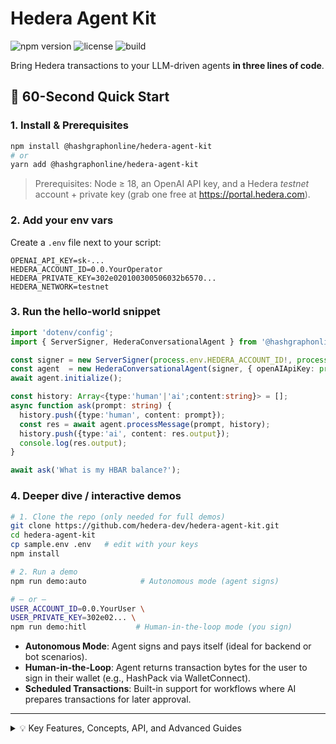 # Hedera Agent Kit

![npm version](https://badgen.net/npm/v/@hashgraphonline/hedera-agent-kit)
![license](https://badgen.net/github/license/hedera-dev/hedera-agent-kit)
![build](https://badgen.net/github/checks/hedera-dev/hedera-agent-kit)

Bring Hedera transactions to your LLM-driven agents **in three lines of code**.

## 🚀 60-Second Quick Start

### 1. Install & Prerequisites

```bash
npm install @hashgraphonline/hedera-agent-kit
# or
yarn add @hashgraphonline/hedera-agent-kit
```

> Prerequisites: Node ≥ 18, an OpenAI API key, and a Hedera *testnet* account + private key (grab one free at <https://portal.hedera.com>).

### 2. Add your env vars

Create a `.env` file next to your script:

```env
OPENAI_API_KEY=sk-...
HEDERA_ACCOUNT_ID=0.0.YourOperator
HEDERA_PRIVATE_KEY=302e020100300506032b6570...
HEDERA_NETWORK=testnet
```

### 3. Run the hello-world snippet

```ts
import 'dotenv/config';
import { ServerSigner, HederaConversationalAgent } from '@hashgraphonline/hedera-agent-kit';

const signer = new ServerSigner(process.env.HEDERA_ACCOUNT_ID!, process.env.HEDERA_PRIVATE_KEY!, 'testnet');
const agent  = new HederaConversationalAgent(signer, { openAIApiKey: process.env.OPENAI_API_KEY, operationalMode: 'autonomous' });
await agent.initialize();

const history: Array<{type:'human'|'ai';content:string}> = [];
async function ask(prompt: string) {
  history.push({type:'human', content: prompt});
  const res = await agent.processMessage(prompt, history);
  history.push({type:'ai', content: res.output});
  console.log(res.output);
}

await ask('What is my HBAR balance?');
```

### 4. Deeper dive / interactive demos

```bash
# 1. Clone the repo (only needed for full demos)
git clone https://github.com/hedera-dev/hedera-agent-kit.git
cd hedera-agent-kit
cp sample.env .env   # edit with your keys
npm install

# 2. Run a demo
npm run demo:auto            # Autonomous mode (agent signs)

# – or –
USER_ACCOUNT_ID=0.0.YourUser \
USER_PRIVATE_KEY=302e02... \
npm run demo:hitl           # Human-in-the-loop mode (you sign)
```

- **Autonomous Mode**: Agent signs and pays itself (ideal for backend or bot scenarios).
- **Human-in-the-Loop**: Agent returns transaction bytes for the user to sign in their wallet (e.g., HashPack via WalletConnect).
- **Scheduled Transactions**: Built-in support for workflows where AI prepares transactions for later approval.

---

<details>
<summary>💡  Key Features, Concepts, API, and Advanced Guides</summary>

# hedera-agent-kit

Build LLM-powered applications that interact with the Hedera Network. Create conversational agents that can understand user requests in natural language and execute Hedera transactions, or build backend systems that leverage AI for on-chain operations.

## Key Features

- **Conversational Hedera**: Easily build chat-based interfaces for Hedera actions.
- **Flexible Transaction Handling**:
  - **Autonomous Mode**: Agent signs and pays itself (ideal for backend or bot scenarios).
  - **Human-in-the-Loop**: Agent returns transaction bytes for the user to sign in their wallet (e.g., HashPack via WalletConnect).
  - **Scheduled Transactions**: Built-in support for "human-in-the-loop" workflows, where AI prepares transactions for user review and approval.
- **Comprehensive Toolset**: Pre-built tools for HTS, HCS, HBAR transfers, account management, files, and smart contracts.
- **Extensible**: Add your own custom tools with the plugin system.
- **Simplified SDK Interaction**: Abstracts away much of the Hedera SDK boilerplate.

## Table of Contents

- [hedera-agent-kit]
  - [Key Features](#key-features)
  - [Table of Contents](#table-of-contents)
  - [Installation](#installation)
  - [Quick Start: Your First Conversational Hedera Agent](#quick-start-your-first-conversational-hedera-agent)
  - [Core Concepts](#core-concepts)
  - [Handling User Prompts](#handling-user-prompts)
    - [Processing User Prompts](#processing-user-prompts)
    - [Understanding Agent Responses](#understanding-agent-responses)
    - [Handling Different Response Types](#handling-different-response-types)
      - [1. Text-only Responses](#1-text-only-responses)
      - [2. Transaction Bytes (human-in-the-loop mode)](#2-transaction-bytes-human-in-the-loop-mode)
      - [3. Schedule IDs (scheduled transactions)](#3-schedule-ids-scheduled-transactions)
    - [Working with Chat History](#working-with-chat-history)
    - [Example: Complete Prompt Handling Flow](#example-complete-prompt-handling-flow)
      - [Scheduled Transaction Implementation](#scheduled-transaction-implementation)
  - [Available Tools](#available-tools)
    - [Account Management Tools](#account-management-tools)
    - [HBAR Transaction Tools](#hbar-transaction-tools)
    - [HTS Token Service Tools](#hts-token-service-tools)
    - [HCS Consensus Service Tools](#hcs-consensus-service-tools)
    - [File Service Tools](#file-service-tools)
    - [Smart Contract Service Tools](#smart-contract-service-tools)
  - [Advanced Usage](#advanced-usage)
    - [Using `HederaAgentKit` Directly](#using-hederaagentkit-directly)
    - [Tool Filtering](#tool-filtering)
    - [Plugin System](#plugin-system)
  - [API Reference](#api-reference)
    - [HederaConversationalAgent Options](#hederaconversationalagent-options)
  - [Architecture Diagram](#architecture-diagram)
  - [Local Development](#local-development)
  - [Related Projects and Advanced Patterns](#related-projects-and-advanced-patterns)
    - [Agent-to-Agent Communication](#agent-to-agent-communication)
    - [Standards SDK](#standards-sdk)
  - [Contributing](#contributing)
  - [License](#license)

## Installation

```bash
npm install @hashgraphonline/hedera-agent-kit
# or
yarn add @hashgraphonline/hedera-agent-kit 
```

For frontend integration with WalletConnect:

```bash
npm install @hashgraphonline/hashinal-wc
# or
yarn add @hashgraphonline/hashinal-wc
```

_(Ensure you have `dotenv` for environment variable management if you use `.env` files.)_

## Quick Start: Your First Conversational Hedera Agent

This example demonstrates setting up the `HederaConversationalAgent` for a user-centric scenario where the user signs scheduled transactions. The agent's operator account will pay to create the schedule, and the user's account will be set to pay for the actual scheduled transaction when it's signed and submitted by the user.

**1. Set up your `.env` file:**

```env
OPENAI_API_KEY="sk-..."
HEDERA_ACCOUNT_ID="0.0.YOUR_AGENT_OPERATOR_ID"
HEDERA_PRIVATE_KEY="your_agent_operator_private_key"
HEDERA_NETWORK="testnet"
USER_ACCOUNT_ID="0.0.YOUR_USER_ACCOUNT_ID"
USER_PRIVATE_KEY="your_user_private_key"
```

**2. Run the interactive demo:**

For human-in-the-loop workflow (user signs transactions):
```bash
npm install
npm run demo:hitl
```

For autonomous agent workflow (agent executes transactions directly):
```bash
npm install
npm run demo:auto
```

**3. Example Interaction:**

```
User > Schedule a transfer of 0.1 HBAR from my account to 0.0.34567
Agent > Okay, I have scheduled a transfer of 0.1 HBAR from your account (0.0.USER_ACCOUNT_ID) to 0.0.34567. The Schedule ID is 0.0.xxxxxx.
Agent > Transaction bytes received. Do you want to sign and execute this with YOUR account 0.0.USER_ACCOUNT_ID? (y/n): y
Agent > Transaction executed with your key. Receipt: { ... }
```

**4. Demo Source Reference:**

The human-in-the-loop demo code is in `examples/human-in-the-loop-demo.ts`. Here is a simplified excerpt:

```typescript
import * as dotenv from 'dotenv';
dotenv.config();
import { ServerSigner } from '@hashgraphonline/hedera-agent-kit';
import { HederaConversationalAgent } from '@hashgraphonline/hedera-agent-kit';

async function main() {
  const operatorId = process.env.HEDERA_ACCOUNT_ID;
  const operatorKey = process.env.HEDERA_PRIVATE_KEY;
  const network = process.env.HEDERA_NETWORK || 'testnet';
  const openaiApiKey = process.env.OPENAI_API_KEY;
  const userAccountId = process.env.USER_ACCOUNT_ID;
  const userPrivateKey = process.env.USER_PRIVATE_KEY;

  if (!operatorId || !operatorKey)
    throw new Error(
      'HEDERA_ACCOUNT_ID and HEDERA_PRIVATE_KEY must be set in .env'
    );

  const agentSigner = new ServerSigner(operatorId, operatorKey, network);
  const conversationalAgent = new HederaConversationalAgent(agentSigner, {
    operationalMode: 'human-in-the-loop',
    userAccountId: userAccountId,
    verbose: false,
    openAIApiKey: openaiApiKey,
  });
  await conversationalAgent.initialize();
  // ... (see examples/langchain-demo.ts for full interactive loop)
}
main().catch(console.error);
```

## Core Concepts

Understanding these concepts will help you make the most of the Hedera Agent Kit:

> **Note on Operational Modes**: The operational mode names have been updated for clarity:
> - `'autonomous'` (previously `'directExecution'`): Agent executes transactions directly
> - `'human-in-the-loop'` (previously `'provideBytes'`): Agent prepares transactions for user signing
> 
> The old names (`'directExecution'` and `'provideBytes'`) are still supported for backward compatibility.

- **`HederaConversationalAgent`**: The primary interface for building chat-based applications. It combines the power of an LLM with the Hedera-specific tools provided by `HederaAgentKit`.
- **`HederaAgentKit`**: The core engine that bundles tools, manages network clients, and holds the `signer` configuration. It's used internally by `HederaConversationalAgent` but can also be used directly for more programmatic control.
- **Signers (`AbstractSigner`)**: Determine how transactions are signed and paid for:
  - `ServerSigner`: Holds a private key directly. Useful for backend agents where the agent's account pays for transactions it executes.
  - `BrowserSigner` (Conceptual for this README): Represents integrating with a user's browser wallet (e.g., HashPack). The agent prepares transaction bytes, and the user signs and submits them via their wallet.
- **Operational Modes**: Configure how the agent handles transactions:
  - `operationalMode: 'autonomous'` (legacy: `'directExecution'`): Agent signs and submits all transactions using its `signer`. The agent's operator account pays.
  - `operationalMode: 'human-in-the-loop'` (legacy: `'provideBytes'`): Agent returns transaction bytes. Your application (and the user, via their wallet) is responsible for signing and submitting. This is key for user-centric apps.
  - `scheduleUserTransactionsInBytesMode: boolean` (Default: `true`): When `operationalMode` is `'human-in-the-loop'` (or legacy `'provideBytes'`), this flag makes the agent automatically schedule transactions initiated by the user (e.g., "transfer _my_ HBAR..."). The agent's operator account pays to _create the schedule entity_, and the user pays for the _actual scheduled transaction` when they sign the `ScheduleSignTransaction`.
  - `metaOptions: { schedule: true }`: Allows the LLM to explicitly request scheduling for any tool call, overriding defaults.
- **Human-in-the-Loop Flow**: The Quick Start example demonstrates this. The agent first creates a schedule (agent pays). Then, after user confirmation, it prepares a `ScheduleSignTransaction` (user pays to sign and submit this, triggering the original scheduled transaction).

### Choosing Between Operational Modes

**Autonomous Agent Mode** (`operationalMode: 'autonomous'`)
- Best for: Backend services, autonomous agents, testing and development
- The agent's account signs and pays for all transactions
- Simpler implementation - no user interaction needed
- Try the demo: `npm run demo:auto`
- Example use cases: 
  - Automated trading bots
  - System maintenance tasks
  - Development/testing environments

```typescript
const agent = new HederaConversationalAgent(agentSigner, {
  operationalMode: 'autonomous',
  openAIApiKey: process.env.OPENAI_API_KEY,
});

// User says: "Send 10 HBAR to 0.0.12345"
// Agent directly executes the transfer using its own account
```

**Human-in-the-Loop Mode** (`operationalMode: 'human-in-the-loop'`)
- Best for: User-facing applications, wallets, dApps
- Agent prepares transactions, users sign with their own accounts
- Maintains user custody of keys and funds
- Try the demo: `npm run demo:hitl`
- Example use cases:
  - Chat interfaces for wallet apps
  - DeFi application assistants
  - Any scenario where users should control their own funds

```typescript
const agent = new HederaConversationalAgent(agentSigner, {
  operationalMode: 'human-in-the-loop',
  userAccountId: userAccountId,
  openAIApiKey: process.env.OPENAI_API_KEY,
});

// User says: "Send 10 HBAR from my account to 0.0.12345"
// Agent returns transaction bytes for the user to sign
```

## Handling User Prompts

When building applications with `HederaConversationalAgent`, it's important to establish a proper flow for handling user prompts and agent responses. This section explains how to process user inputs, manage conversation history, and handle the various response types from the agent.

### Processing User Prompts

To send a user's message to the agent and receive a response:

```typescript
// Initialize the agent as shown in the Quick Start example
const conversationalAgent = new HederaConversationalAgent(agentSigner, {
  operationalMode: 'human-in-the-loop',
  userAccountId: userAccountId,
  openAIApiKey: openaiApiKey,
});
await conversationalAgent.initialize();

// Create a chat history array to maintain conversation context
const chatHistory: Array<{ type: 'human' | 'ai'; content: string }> = [];

// Process a user message
async function handleUserMessage(userInput: string) {
  // Add the user's message to chat history
  chatHistory.push({ type: 'human', content: userInput });

  // Process the message using the agent
  const agentResponse = await conversationalAgent.processMessage(
    userInput,
    chatHistory
  );

  // Add the agent's response to chat history
  chatHistory.push({ type: 'ai', content: agentResponse.output });

  // Return the full response to handle any transaction data
  return agentResponse;
}
```

### Understanding Agent Responses

The `processMessage` method returns an `AgentResponse` object with these key properties:

```typescript
interface AgentResponse {
  output: string; // The text response to show to the user
  transactionBytes?: string; // Base64-encoded transaction bytes (when in human-in-the-loop mode)
  scheduleId?: ScheduleId; // The schedule ID when a transaction was scheduled
  error?: string; // Error message if something went wrong
}
```

### Handling Different Response Types

Depending on your operational mode, you'll need to handle different response types:

#### 1. Text-only Responses

Simple informational responses require no special handling:

```typescript
const response = await handleUserMessage("What's my HBAR balance?");
console.log(response.output); // Display to the user
```

#### 2. Transaction Bytes (human-in-the-loop mode)

When the agent generates transaction bytes, you'll need to present them to the user for signing:

```typescript
const response = await handleUserMessage('Transfer 10 HBAR to 0.0.12345');

if (response.transactionBytes) {
  // Option 1: Using Hashinal WalletConnect SDK
  import { HashinalsWalletConnectSDK } from '@hashgraphonline/hashinal-wc';
  import { Transaction } from '@hashgraph/sdk';

  const sdk = HashinalsWalletConnectSDK.getInstance();
  await sdk.init(projectId, metadata);
  await sdk.connect();

  // Sign and submit the transaction
  const txBytes = Buffer.from(response.transactionBytes, 'base64');
  const transaction = Transaction.fromBytes(txBytes);
  const receipt = await sdk.executeTransaction(transaction);
  console.log('Transaction executed:', receipt);

  // Option 2: If you have the user's key in your app
  const userSigner = new ServerSigner(userAccountId, userPrivateKey, network);
  const txBytes = Buffer.from(response.transactionBytes, 'base64');
  const transaction = Transaction.fromBytes(txBytes);
  const signedTx = await transaction.sign(userSigner.getOperatorPrivateKey());
  const txResponse = await signedTx.execute(userSigner.getClient());
}
```

#### 3. Schedule IDs (scheduled transactions)

When the agent creates a scheduled transaction:

```typescript
const response = await handleUserMessage(
  'Schedule a transfer of 5 HBAR from my account to 0.0.12345'
);

if (response.scheduleId) {
  const scheduleIdStr = response.scheduleId.toString();
  console.log(`Transaction scheduled with ID: ${scheduleIdStr}`);

  // Ask the user if they want to sign the scheduled transaction
  const userWantsToSign = await askUserForConfirmation();

  if (userWantsToSign) {
    // Ask the agent to prepare the ScheduleSign transaction
    const signResponse = await handleUserMessage(
      `Sign the scheduled transaction with ID ${scheduleIdStr}`
    );

    // Handle the resulting transaction bytes as shown above
    if (signResponse.transactionBytes) {
      // Present to wallet or sign with user key
    }
  }
}
```

### Working with Chat History

The chat history is crucial for giving the agent context of the conversation. Some best practices:

1. **Format**: Each entry should have a `type` ('human' or 'ai') and `content` (string).
2. **Memory Management**: Limit history length to avoid token limits:

```typescript
// Trim history if it gets too long
if (chatHistory.length > 20) {
  // Keep the most recent 15 messages
  chatHistory.splice(0, chatHistory.length - 15);
}
```

3. **Preserving Context**: For better results, make sure to include important context:

```typescript
// Special initialization message to set context
chatHistory.push({
  type: 'system',
  content: 'The user's account ID is 0.0.12345. They are interested in NFTs.'
});
```

### Example: Complete Prompt Handling Flow

Here's a complete example bringing all the concepts together:

```typescript
async function handleHederaConversation() {
  // Initialize agent
  const agent = new HederaConversationalAgent(agentSigner, {
    operationalMode: 'human-in-the-loop',
    userAccountId: userAccountId,
    openAIApiKey: openaiApiKey,
  });
  await agent.initialize();

  const chatHistory = [];

  // Initialize with context
  chatHistory.push({
    type: 'system',
    content: `User account: ${userAccountId}. Network: ${network}.`,
  });

  // Simulated chat loop
  while (true) {
    const userInput = await getUserInput(); // Your UI input function
    if (userInput.toLowerCase() === 'exit') break;

    chatHistory.push({ type: 'human', content: userInput });

    const response = await agent.processMessage(userInput, chatHistory);
    displayToUser(response.output);
    chatHistory.push({ type: 'ai', content: response.output });

    // Handle special responses
    if (response.transactionBytes) {
      const shouldSign = await askUserToSign();
      if (shouldSign) {
        await signAndSubmitTransaction(response.transactionBytes);
      }
    }

    if (response.scheduleId) {
      displayToUser(
        `Transaction scheduled! ID: ${response.scheduleId.toString()}`
      );
      // Handle schedule signing if needed
    }

    // Trim history if needed
    if (chatHistory.length > 20) chatHistory.splice(0, chatHistory.length - 15);
  }
}
```

#### Scheduled Transaction Implementation

When working with scheduled transactions, you can check their status and handle approvals programmatically:

```typescript
import { HashinalsWalletConnectSDK } from '@hashgraphonline/hashinal-wc';
import { ScheduleSignTransaction } from '@hashgraph/sdk';
import {
  HederaMirrorNode,
  TransactionParser,
} from '@hashgraphonline/standards-sdk';

async function handleScheduledTransaction(
  scheduleId: string,
  network: 'mainnet' | 'testnet'
) {
  // Initialize WalletConnect SDK
  const sdk = HashinalsWalletConnectSDK.getInstance();
  await sdk.init(projectId, metadata);
  await sdk.connect();

  // Create mirror node instance
  const mirrorNode = new HederaMirrorNode(network);

  // Fetch schedule information
  const scheduleInfo = await mirrorNode.getScheduleInfo(scheduleId);

  if (!scheduleInfo) {
    throw new Error('Schedule not found');
  }

  // Check if already executed
  if (scheduleInfo.executed_timestamp) {
    console.log(
      'Transaction already executed at:',
      scheduleInfo.executed_timestamp
    );
    return { status: 'executed', timestamp: scheduleInfo.executed_timestamp };
  }

  // Parse transaction details
  const transactionDetails = TransactionParser.parseScheduleResponse({
    transaction_body: scheduleInfo.transaction_body,
    memo: scheduleInfo.memo,
  });

  console.log('Transaction Details:', {
    type: transactionDetails.humanReadableType,
    transfers: transactionDetails.transfers,
    memo: transactionDetails.memo,
    expirationTime: scheduleInfo.expiration_time,
  });

  // Create and execute the ScheduleSign transaction
  const scheduleSignTx = new ScheduleSignTransaction().setScheduleId(
    scheduleId
  );

  try {
    // For scheduled transactions, disable signer since it's already configured
    const receipt = await sdk.executeTransaction(scheduleSignTx, false);
    console.log('Schedule signed successfully:', receipt);
    return { status: 'signed', receipt };
  } catch (error) {
    console.error('Failed to sign schedule:', error);
    throw error;
  }
}

// Usage with HederaConversationalAgent
async function exampleScheduledTransactionFlow() {
  const agent = new HederaConversationalAgent(agentSigner, {
    operationalMode: 'human-in-the-loop',
    userAccountId: userAccountId,
    scheduleUserTransactionsInBytesMode: true, // Auto-schedule user transactions
  });

  // User requests a scheduled transaction
  const response = await agent.processMessage(
    'Schedule a transfer of 10 HBAR from my account to 0.0.12345 for tomorrow'
  );

  if (response.scheduleId) {
    console.log(
      'Transaction scheduled with ID:',
      response.scheduleId.toString()
    );

    // Handle the scheduled transaction approval
    const result = await handleScheduledTransaction(
      response.scheduleId.toString(),
      'testnet'
    );

    console.log('Schedule handling result:', result);
  }
}

// Polling example - check schedule status periodically
async function pollScheduleStatus(
  scheduleId: string,
  network: 'mainnet' | 'testnet'
) {
  const mirrorNode = new HederaMirrorNode(network);

  const checkStatus = async () => {
    const scheduleInfo = await mirrorNode.getScheduleInfo(scheduleId);

    if (scheduleInfo?.executed_timestamp) {
      console.log('Schedule executed!');
      clearInterval(intervalId);

      // Get the executed transaction details
      const executedTx = await mirrorNode.getTransactionByTimestamp(
        scheduleInfo.executed_timestamp
      );
      console.log('Executed transaction:', executedTx);
    } else if (scheduleInfo?.deleted_timestamp) {
      console.log('Schedule was deleted');
      clearInterval(intervalId);
    } else {
      console.log('Schedule still pending...');
    }
  };

  // Check immediately and then every 5 seconds
  await checkStatus();
  const intervalId = setInterval(checkStatus, 5000);

  // Return cleanup function
  return () => clearInterval(intervalId);
}
```

## Available Tools

The Hedera Agent Kit provides a comprehensive set of tools organized by service type. These tools can be used both by the conversational agent and programmatically.

### Account Management Tools

| Tool Name                                       | Description                                        | Example Usage                                             |
| ----------------------------------------------- | -------------------------------------------------- | --------------------------------------------------------- |
| `hedera-account-create`                         | Creates a new Hedera account                       | Create an account with initial balance and key            |
| `hedera-account-update`                         | Updates properties of an existing account          | Change account memo, auto-renew period, etc.              |
| `hedera-account-delete`                         | Deletes an account and transfers remaining balance | Delete an account and transfer funds to another account   |
| `hedera-transfer-hbar`                          | Transfers HBAR between accounts                    | Send HBAR from one account to another                     |
| `hedera-approve-hbar-allowance`                 | Approves an HBAR allowance for a spender account   | Grant permission for another account to spend your HBAR   |
| `hedera-approve-fungible-token-allowance`       | Approves a fungible token allowance                | Grant permission for another account to spend your tokens |
| `hedera-approve-token-nft-allowance`            | Approves an NFT allowance                          | Grant permission for another account to spend your NFTs   |
| `hedera-revoke-hbar-allowance`                  | Revokes an HBAR allowance                          | Remove permission for an account to spend your HBAR       |
| `hedera-revoke-fungible-token-allowance`        | Revokes a fungible token allowance                 | Remove permission for an account to spend your tokens     |
| `hedera-sign-and-execute-scheduled-transaction` | Signs and executes a scheduled transaction         | User signs a transaction prepared by the agent            |


### HBAR Transaction Tools

| Tool Name                      | Description                           | Example Usage                                       |
| ------------------------------ | ------------------------------------- | --------------------------------------------------- |
| `hedera-account-transfer-hbar` | Transfers HBAR between accounts       | Send HBAR with memo support and detailed parameters |
| `hedera-account-balance-hbar`  | Retrieves HBAR balance for an account | Check your HBAR balance                             |

### HTS Token Service Tools

| Tool Name                              | Description                                 | Example Usage                                           |
| -------------------------------------- | ------------------------------------------- | ------------------------------------------------------- |
| `hedera-hts-create-fungible-token`     | Creates a new fungible token                | Create a custom token with name, symbol, decimals, etc. |
| `hedera-hts-create-nft`                | Creates a new NFT collection                | Create an NFT collection with configurable properties   |
| `hedera-hts-mint-fungible-token`       | Mints additional supply of a fungible token | Add more tokens to circulation                          |
| `hedera-hts-mint-nft`                  | Mints a new NFT within a collection         | Create a new NFT with metadata                          |
| `hedera-hts-transfer-tokens`           | Transfers fungible tokens between accounts  | Send tokens from one account to another                 |
| `hedera-hts-transfer-nft`              | Transfers NFT ownership                     | Send an NFT to another account                          |
| `hedera-hts-associate-token`           | Associates a token to an account            | Enable an account to receive a token                    |
| `hedera-hts-dissociate-tokens`         | Removes token associations                  | Remove a token from your account                        |
| `hedera-hts-reject-tokens`             | Rejects automatically associated tokens     | Reject tokens you don't want                            |
| `hedera-hts-burn-fungible-token`       | Burns fungible tokens (reduces supply)      | Remove tokens from circulation                          |
| `hedera-hts-burn-nft`                  | Burns an NFT (destroys it)                  | Destroy an NFT permanently                              |
| `hedera-hts-update-token`              | Updates token properties                    | Modify token name, symbol, or other properties          |
| `hedera-hts-delete-token`              | Deletes a token                             | Remove a token completely                               |
| `hedera-hts-pause-token`               | Pauses a token (prevents transfers)         | Temporarily freeze all transfers of a token             |
| `hedera-hts-unpause-token`             | Unpauses a token                            | Resume transfers for a paused token                     |
| `hedera-hts-freeze-token-account`      | Freezes a token for a specific account      | Prevent an account from transferring a specific token   |
| `hedera-hts-unfreeze-token-account`    | Unfreezes a token for an account            | Allow transfers for a previously frozen account         |
| `hedera-hts-grant-kyc-token`           | Grants KYC for a token to an account        | Approve KYC for an account to use a token               |
| `hedera-hts-revoke-kyc-token`          | Revokes KYC for a token from an account     | Remove KYC approval for an account                      |
| `hedera-hts-wipe-token-account`        | Wipes tokens from an account                | Remove tokens from an account                           |
| `hedera-hts-token-fee-schedule-update` | Updates token fee schedule                  | Modify fees for a token                                 |
| `hedera-airdrop-token`                 | Airdrops tokens to multiple recipients      | Send tokens to many accounts at once                    |
| `hedera-claim-airdrop`                 | Claims an airdrop                           | Claim tokens sent to you                                |

### HCS Consensus Service Tools

| Tool Name                     | Description                    | Example Usage                           |
| ----------------------------- | ------------------------------ | --------------------------------------- |
| `hedera-create-topic`         | Creates a new HCS topic        | Create a topic for message consensus    |
| `hedera-delete-topic`         | Deletes an HCS topic           | Remove a topic you created              |
| `hedera-submit-topic-message` | Submits a message to a topic   | Send a message to be recorded on Hedera |
| `hedera-get-topic-messages`   | Gets messages from a topic     | Retrieve messages from a topic          |
| `hedera-get-topic-info`       | Gets information about a topic | Retrieve topic details                  |

### File Service Tools

| Tool Name            | Description                         | Example Usage                  |
| -------------------- | ----------------------------------- | ------------------------------ |
| `hedera-create-file` | Creates a new file on Hedera        | Store immutable data on Hedera |
| `hedera-append-file` | Appends content to an existing file | Add more data to a file        |
| `hedera-update-file` | Updates a file's contents           | Replace file contents          |
| `hedera-delete-file` | Deletes a file                      | Remove a file                  |

### Smart Contract Service Tools

| Tool Name                 | Description                  | Example Usage                            |
| ------------------------- | ---------------------------- | ---------------------------------------- |
| `hedera-create-contract`  | Deploys a smart contract     | Deploy Solidity contract bytecode        |
| `hedera-update-contract`  | Updates a contract           | Update contract properties               |
| `hedera-delete-contract`  | Deletes a contract           | Remove a deployed contract               |
| `hedera-execute-contract` | Executes a contract function | Call functions on your deployed contract |

## Advanced Usage

### Using `HederaAgentKit` Directly

For more programmatic control, you can use `HederaAgentKit` directly instead of the conversational agent:

```typescript
import {
  HederaAgentKit,
  ServerSigner,
} from '@hashgraphonline/hedera-agent-kit';
import { Hbar } from '@hashgraph/sdk';

async function useKitDirectly() {
  const signer = new ServerSigner(
    process.env.HEDERA_ACCOUNT_ID!,
    process.env.HEDERA_PRIVATE_KEY!,
    'testnet'
  );
  const kit = new HederaAgentKit(signer, undefined, 'autonomous');
  await kit.initialize();

  // Transfer HBAR
  const transferResult = await kit
    .accounts()
    .transferHbar({
      transfers: [
        { accountId: '0.0.RECIPIENT', amount: new Hbar(1) },
        { accountId: signer.getAccountId().toString(), amount: new Hbar(-1) },
      ],
      memo: 'Direct kit HBAR transfer',
    })
    .execute();
  console.log('Transfer result:', transferResult);

  // Create a token
  const createTokenResult = await kit
    .hts()
    .createFungibleToken({
      name: 'My Token',
      symbol: 'TKN',
      decimals: 2,
      initialSupply: 1000,
      maxSupply: 10000,
      memo: 'My first token',
    })
    .execute();
  console.log('Token created:', createTokenResult);
}
```

### Tool Filtering

You can control which tools are available to the conversational agent by providing a `toolFilter` function. This is useful when you want to:
- Limit the agent's capabilities for security reasons
- Create specialized agents focused on specific tasks
- Implement role-based access control
- Reduce the token count sent to the LLM by filtering out unnecessary tools

```typescript
import { HederaConversationalAgent } from '@hashgraphonline/hedera-agent-kit';
import { StructuredTool } from '@langchain/core/tools';

// Example 1: Allow only read operations (no state changes)
const readOnlyAgent = new HederaConversationalAgent(agentSigner, {
  openAIApiKey: process.env.OPENAI_API_KEY,
  toolFilter: (tool: StructuredTool) => {
    const readOnlyTools = [
      'get-', 
      'query', 
      'account-balance',
      'account-info',
      'topic-info',
      'token-info'
    ];
    return readOnlyTools.some(pattern => tool.name.includes(pattern));
  }
});

// Example 2: Disable specific high-risk operations
const restrictedAgent = new HederaConversationalAgent(agentSigner, {
  openAIApiKey: process.env.OPENAI_API_KEY,
  toolFilter: (tool: StructuredTool) => {
    const blockedTools = [
      'hedera-account-delete',
      'hedera-hts-wipe-token-account',
      'hedera-hts-burn-nft',
      'hedera-delete-contract'
    ];
    return !blockedTools.includes(tool.name);
  }
});

// Example 3: Create an NFT-focused agent
const nftAgent = new HederaConversationalAgent(agentSigner, {
  openAIApiKey: process.env.OPENAI_API_KEY,
  userAccountId: userAccountId,
  toolFilter: (tool: StructuredTool) => {
    const nftTools = [
      'hedera-hts-create-nft',
      'hedera-hts-mint-nft',
      'hedera-hts-transfer-nft',
      'hedera-hts-burn-nft',
      'hedera-hts-associate-token',
      'hedera-account-get-nfts',
      'hedera-account-transfer-hbar', // For paying fees
      'hedera-account-get-balance'
    ];
    return nftTools.includes(tool.name);
  }
});

// Example 4: Dynamic filtering based on user roles
async function createRoleBasedAgent(userRole: 'admin' | 'user' | 'viewer') {
  const agent = new HederaConversationalAgent(agentSigner, {
    openAIApiKey: process.env.OPENAI_API_KEY,
    toolFilter: (tool: StructuredTool) => {
      switch (userRole) {
        case 'viewer':
          // Only allow read operations
          return tool.name.includes('get-') || tool.name.includes('query');
        case 'user':
          // Allow most operations except account management
          return !tool.name.includes('account-delete') && 
                 !tool.name.includes('account-create');
        case 'admin':
          // Allow all tools
          return true;
        default:
          return false;
      }
    }
  });
  
  await agent.initialize();
  return agent;
}
```

### Plugin System

Extend the agent's capabilities with custom plugins:

```typescript
import {
  HederaAgentKit,
  ServerSigner,
} from '@hashgraphonline/hedera-agent-kit';

async function useCustomPlugin() {
  const signer = new ServerSigner(
    process.env.HEDERA_ACCOUNT_ID!,
    process.env.HEDERA_PRIVATE_KEY!,
    'testnet'
  );

  // Create the kit with plugin configuration
  const kit = new HederaAgentKit(
    signer,
    {
      directories: ['./plugins'], // Local plugin directory
      packages: ['@my-org/my-hedera-plugin'], // NPM package plugin
      appConfig: { customSetting: 'value' }, // Custom config passed to plugins
    },
    'autonomous'
  );

  await kit.initialize();

  // Now the kit has all your plugin tools available
  const tools = kit.getAggregatedLangChainTools();
  console.log(
    'Available tools including plugins:',
    tools.map((t) => t.name)
  );
}
```

## API Reference

### HederaConversationalAgent Options

```typescript
interface HederaConversationalAgentOptions {
  // LLM Configuration
  llm?: BaseChatModel; // Provide your own LLM instance
  openAIApiKey?: string; // Or provide just the API key

  // Agent Configuration
  userAccountId?: string; // User's account ID for user-centric operations
  operationalMode?: AgentOperationalMode; // 'autonomous' or 'human-in-the-loop' (legacy: 'directExecution' or 'provideBytes')
  scheduleUserTransactionsInBytesMode?: boolean; // Auto-schedule user transactions

  // Plugin Configuration
  pluginConfig?: PluginConfig; // Configure plugins

  // Tool Filtering
  toolFilter?: (tool: StructuredTool) => boolean; // Filter which tools are available to the agent

  // Debug Options
  verbose?: boolean; // Enable verbose logging
  disableLogging?: boolean; // Disable all logging output
}
```

## Architecture Diagram

```mermaid
graph TD;
    UserInput["User via Application UI"] --> AppCode["Application Logic (e.g., demo.ts)"];
    AppCode -- "Sends user prompt to" --> ConversationalAgent["HederaConversationalAgent"];

    subgraph AgentCore ["HederaConversationalAgent Internals"]
        ConversationalAgent -- "Manages" --> LLM["LLM (e.g., GPT-4o)"];
        ConversationalAgent -- "Uses" --> AgentKit["HederaAgentKit Instance"];
        LLM -- "Decides to use a tool" --> Tools[Aggregated LangChain Tools];
    end

    AgentKit -- "Provides tools to" --> Tools;
    AgentKit -- "Configured with" --> Signer["AbstractSigner (ServerSigner/BrowserSigner)"];
    AgentKit -- "Configured with" --> OpModes["Operational Modes"];

    Tools -- "Calls e.g., kit.accounts()" --> AgentKit;
    Tools -- "Invokes e.g., accountBuilder.prepareTransferHbar()" --> ServiceBuilders["Service Builders (AccountBuilder, etc.)"];
    ServiceBuilders -- "Prepares SDK Transaction" --> SDKTx["@hashgraph/sdk Transaction"];

    subgraph ExecutionPath ["Transaction Execution / Byte Generation"]
        ServiceBuilders -- "Based on OpModes & Tool Logic" --> DecisionPoint["Execute or GetBytes?"];
        DecisionPoint -- "Execute (Agent Pays/Signs via ServerSigner)" --> Signer;
        DecisionPoint -- "HumanInLoop (User Pays/Signs)" --> TxBytes["Transaction Bytes"];
        DecisionPoint -- "Schedule (Agent Pays for CreateSchedule)" --> Signer;
        TxBytes -- "Returned to AppCode --> User Wallet" --> UserWallet["User Wallet (HashPack, etc)"];
        Signer -- "Uses SDK Client" --> HederaNetwork["Hedera Network"];
        UserWallet -- "Submits to" --> HederaNetwork;
    end
```

## Local Development

1. **Clone** the repo:

```bash
git clone https://github.com/hedera-dev/hedera-agent-kit.git
```

2. Install dependencies:

```bash
cd hedera-agent-kit
npm install
```

3. Configure environment variables (e.g., `OPENAI_API_KEY`, `HEDERA_ACCOUNT_ID`, `HEDERA_PRIVATE_KEY`) in a `.env` file based on the `sample.env` template.

4. Test the kit:

```bash
npm run test
```

5. Run the demo:

```bash
npm run demo:langchain
```

## Related Projects and Advanced Patterns

### Agent-to-Agent Communication

While this kit focuses on user-to-agent interactions, the HCS-10 OpenConvAI standard enables autonomous agent-to-agent communication on Hedera. HCS-10 defines protocols for:

- AI agents discovering and connecting with each other
- Approval-required transaction workflows between agents
- Decentralized AI agent marketplaces

For implementation examples, see [@standards-sdk/demo/hcs-10/transact-agent.ts](https://github.com/hashgraph-online/standards-sdk/blob/main/demo/hcs-10/transact-agent.ts).

### Standards SDK

The [@hashgraphonline/standards-sdk](https://github.com/hashgraph-online/standards-sdk) provides implementations of various Hedera standards including HCS-1 through HCS-11, useful for building more complex decentralized applications.

## Contributing

We welcome contributions! Please see our [CONTRIBUTING.md](https://github.com/hedera-dev/hedera-agent-kit/blob/main/CONTRIBUTING.md) for details on our process, how to get started, and how to sign your commits under the DCO.

## License

Apache 2.0

</details>
